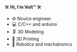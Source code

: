 🛠 **Hi, I’m Volt™️** 🛠

- ⚙️ Novice engineer.
- 💻 C/C++ and arduino
- 🗜  3D Modeling
- 📠 3D Printing
- 🤖 Robotics and mechatronics
